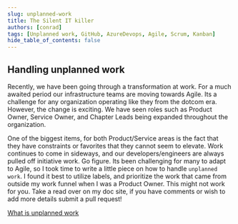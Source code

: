```yaml
---
slug: unplanned-work
title: The Silent IT killer
authors: [conrad]
tags: [Unplanned work, GitHub, AzureDevops, Agile, Scrum, Kanban]
hide_table_of_contents: false
---
```


## Handling unplanned work

Recently, we have been going through a transformation at work. For a much awaited period our infrastructure teams are moving towards Agile. Its a challenge for any organization operating like they from the dotcom era.  However, the change is exciting.  We have seen roles such as Product Owner, Service Owner, and Chapter Leads being expanded throughout the organization.

One of the biggest items, for both Product/Service areas is the fact that they have constraints or favorites that they cannot seem to elevate.  Work continues to come in sideways, and our developers/engineers are always pulled off initiative work.  Go figure.  Its been challenging for many to adapt to Agile, so I took time to write a little piece on how to handle `unplanned work`. I found it best to utilize labels, and prioritize the work that came from outside my work funnel when I was a Product Owner.  This might not work for you.  Take a read over on my doc site, if you have comments or wish to add more details submit a pull request!

[What is unplanned work](https://conradj3.github.io/digital-locker/docs/agile/address-unplanned-work)
